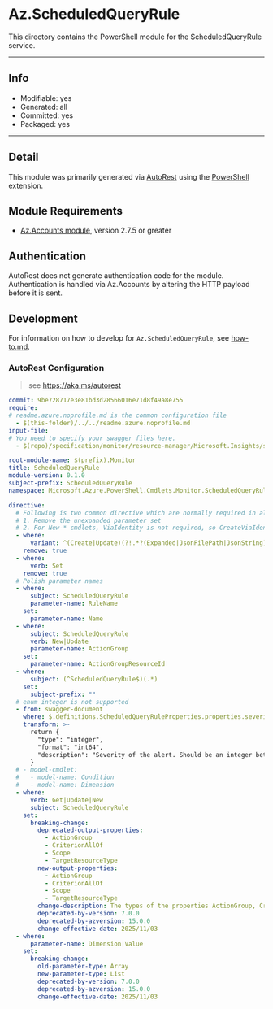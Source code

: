 <!-- region Generated -->
# Az.ScheduledQueryRule
This directory contains the PowerShell module for the ScheduledQueryRule service.

---
## Info
- Modifiable: yes
- Generated: all
- Committed: yes
- Packaged: yes

---
## Detail
This module was primarily generated via [AutoRest](https://github.com/Azure/autorest) using the [PowerShell](https://github.com/Azure/autorest.powershell) extension.

## Module Requirements
- [Az.Accounts module](https://www.powershellgallery.com/packages/Az.Accounts/), version 2.7.5 or greater

## Authentication
AutoRest does not generate authentication code for the module. Authentication is handled via Az.Accounts by altering the HTTP payload before it is sent.

## Development
For information on how to develop for `Az.ScheduledQueryRule`, see [how-to.md](how-to.md).
<!-- endregion -->

### AutoRest Configuration
> see https://aka.ms/autorest
``` yaml
commit: 9be728717e3e81bd3d28566016e71d8f49a8e755
require:
# readme.azure.noprofile.md is the common configuration file
  - $(this-folder)/../../readme.azure.noprofile.md
input-file:
# You need to specify your swagger files here.
  - $(repo)/specification/monitor/resource-manager/Microsoft.Insights/stable/2021-08-01/scheduledQueryRule_API.json

root-module-name: $(prefix).Monitor
title: ScheduledQueryRule
module-version: 0.1.0
subject-prefix: ScheduledQueryRule
namespace: Microsoft.Azure.PowerShell.Cmdlets.Monitor.ScheduledQueryRule

directive:
  # Following is two common directive which are normally required in all the RPs
  # 1. Remove the unexpanded parameter set
  # 2. For New-* cmdlets, ViaIdentity is not required, so CreateViaIdentityExpanded is removed as well
  - where:
      variant: ^(Create|Update)(?!.*?(Expanded|JsonFilePath|JsonString))|^CreateViaIdentityExpanded$
    remove: true
  - where:
      verb: Set
    remove: true
  # Polish parameter names
  - where:
      subject: ScheduledQueryRule
      parameter-name: RuleName
    set:
      parameter-name: Name
  - where:
      subject: ScheduledQueryRule
      verb: New|Update
      parameter-name: ActionGroup
    set:
      parameter-name: ActionGroupResourceId
  - where:
      subject: (^ScheduledQueryRule$)(.*)
    set:
      subject-prefix: ""
  # enum integer is not supported
  - from: swagger-document
    where: $.definitions.ScheduledQueryRuleProperties.properties.severity
    transform: >-
      return {
        "type": "integer",
        "format": "int64",
        "description": "Severity of the alert. Should be an integer between [0-4]. Value of 0 is severest. Relevant and required only for rules of the kind LogAlert."
      }
  # - model-cmdlet:
  #   - model-name: Condition
  #   - model-name: Dimension
  - where:
      verb: Get|Update|New
      subject: ScheduledQueryRule
    set:
      breaking-change:
        deprecated-output-properties:
          - ActionGroup
          - CriterionAllOf
          - Scope
          - TargetResourceType
        new-output-properties:
          - ActionGroup
          - CriterionAllOf
          - Scope
          - TargetResourceType
        change-description: The types of the properties ActionGroup, CriterionAllOf, Scope and TargetResourceType will be changed from single object or fixed array to 'List'.
        deprecated-by-version: 7.0.0
        deprecated-by-azversion: 15.0.0
        change-effective-date: 2025/11/03
  - where:
      parameter-name: Dimension|Value
    set:
      breaking-change:
        old-parameter-type: Array
        new-parameter-type: List
        deprecated-by-version: 7.0.0
        deprecated-by-azversion: 15.0.0
        change-effective-date: 2025/11/03
```
